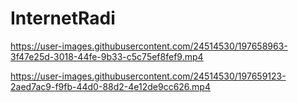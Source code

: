 # InternetRadi

https://user-images.githubusercontent.com/24514530/197658963-3f47e25d-3018-44fe-9b33-c5c75ef8fef9.mp4



https://user-images.githubusercontent.com/24514530/197659123-2aed7ac9-f9fb-44d0-88d2-4e12de9cc626.mp4


